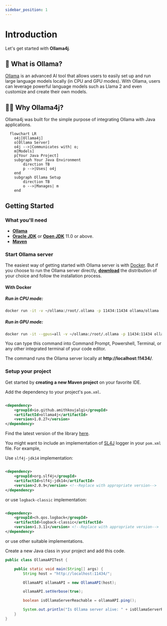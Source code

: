 ```yaml
---
sidebar_position: 1
---
```


# Introduction

Let's get started with **Ollama4j**.

## 🦙 What is Ollama?

[Ollama](https://ollama.ai/) is an advanced AI tool that allows users to easily set up and run large language models
locally (in CPU and GPU
modes). With Ollama, users can leverage powerful language models such as Llama 2 and even customize and create their own
models.

## 👨‍💻 Why Ollama4j?

Ollama4j was built for the simple purpose of integrating Ollama with Java applications.

```mermaid
  flowchart LR
    o4j[Ollama4j]
    o[Ollama Server]
    o4j -->|Communicates with| o;
    m[Models]
    p[Your Java Project]
    subgraph Your Java Environment
        direction TB
        p -->|Uses| o4j
    end
    subgraph Ollama Setup
        direction TB
        o -->|Manages| m
    end
```

## Getting Started

### What you'll need

- **[Ollama](https://ollama.ai/download)**
- **[Oracle JDK](https://www.oracle.com/java/technologies/javase/jdk11-archive-downloads.html)** or
  **[Open JDK](https://jdk.java.net/archive/)** 11.0 or above.
- **[Maven](https://maven.apache.org/download.cgi)**

### Start Ollama server

The easiest way of getting started with Ollama server is with [Docker](https://docs.docker.com/get-started/overview/).
But if you choose to run the
Ollama server directly, **[download](https://ollama.ai/download)** the distribution of your choice
and follow the installation process.

#### With Docker

##### Run in CPU mode:

```bash
docker run -it -v ~/ollama:/root/.ollama -p 11434:11434 ollama/ollama
```

##### Run in GPU mode:

```bash
docker run -it --gpus=all -v ~/ollama:/root/.ollama -p 11434:11434 ollama/ollama
```

You can type this command into Command Prompt, Powershell, Terminal, or any other integrated
terminal of your code editor.

The command runs the Ollama server locally at **http://localhost:11434/**.

### Setup your project

Get started by **creating a new Maven project** on your favorite IDE.

Add the dependency to your project's `pom.xml`.

```xml

<dependency>
    <groupId>io.github.amithkoujalgi</groupId>
    <artifactId>ollama4j</artifactId>
    <version>1.0.27</version>
</dependency>
```

Find the latest version of the library [here](https://central.sonatype.com/artifact/io.github.ollama4j/ollama4j).

You might want to include an implementation of [SL4J](https://www.slf4j.org/) logger in your `pom.xml` file. For
example,

Use `slf4j-jdk14` implementation:

```xml

<dependency>
    <groupId>org.slf4j</groupId>
    <artifactId>slf4j-jdk14</artifactId>
    <version>2.0.9</version> <!--Replace with appropriate version-->
</dependency>
```

or use `logback-classic` implementation:

```xml

<dependency>
    <groupId>ch.qos.logback</groupId>
    <artifactId>logback-classic</artifactId>
    <version>1.3.11</version> <!--Replace with appropriate version-->
</dependency>
```

or use other suitable implementations.

Create a new Java class in your project and add this code.

```java
public class OllamaAPITest {

    public static void main(String[] args) {
        String host = "http://localhost:11434/";

        OllamaAPI ollamaAPI = new OllamaAPI(host);

        ollamaAPI.setVerbose(true);

        boolean isOllamaServerReachable = ollamaAPI.ping();

        System.out.println("Is Ollama server alive: " + isOllamaServerReachable);
    }
}
```
